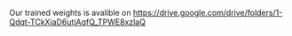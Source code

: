 Our trained weights is avalible on https://drive.google.com/drive/folders/1-Qdqt-TCkXjaD6utjAqfQ_TPWE8xzlaQ
